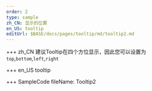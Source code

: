 ```yaml
--- 
order: 2
type: sample
zh_CN: 显示的位置
en_US: tooltip
editUrl: $BASE/docs/pages/tooltip/md/tooltip2.md
---
```


+++ zh_CN
建议Tooltip在四个方位显示，因此您可以设置为<Code>top</Code>,<Code>bottom</Code>,<Code>left</Code>,<Code>right</Code>

+++ en_US
tooltip

+++ SampleCode
fileName: Tooltip2
